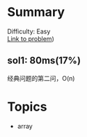 # Summary
Difficulty: Easy<br/>
[Link to problem](https://leetcode.com/problems/best-time-to-buy-and-sell-stock-ii/))<br/>
## sol1: 80ms(17%)
经典问题的第二问，O(n)
# Topics
- array